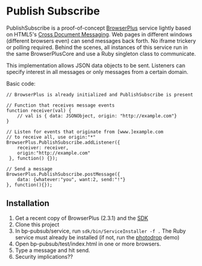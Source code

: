 # Publish Subscribe

PublishSubscribe is a proof-of-concept [BrowserPlus](http://browserplus.yahoo.com/) service lightly based on HTML5's [Cross Document Messaging](http://www.whatwg.org/specs/web-apps/current-work/#crossDocumentMessages). Web pages in different windows (different browsers even) can send messages back forth. No iframe trickery or polling required. Behind the scenes, all instances of this service run in the same BrowserPlusCore and use a Ruby singleton class to communicate.

This implementation allows JSON data objects to be sent. Listeners can specify interest in all messages or only messages from a certain domain.

Basic code:

    // BrowserPlus is already initialized and PublishSubscribe is present

    // Function that receives message events
    function receiver(val) {
        // val is { data: JSONObject, origin: "http://example.com"}
    }

    // Listen for events that originate from [www.]example.com
    // to receive all, use origin:"*"
    BrowserPlus.PublishSubscribe.addListener({
        receiver: receiver, 
        origin:"http://example.com"
     }, function() {});

    // Send a message
    BrowserPlus.PublishSubscribe.postMessage({
		data: {whatever:"you", want:2, send:"!"}
	}, function(){});


## Installation

1. Get a recent copy of BrowserPlus (2.3.1) and the [SDK](http://browserplus.yahoo.com/developer/service/sdk/)
2. Clone this project
3. In bp-pubsub/service, run `sdk/bin/ServiceInstaller -f .` The Ruby service must already be installed (if not, run the [photodrop](http://browserplus.yahoo.com/demos/photodrop/) demo)
4. Open bp-pubsub/test/index.html in one or more browsers.  
5. Type a message and hit send.
6. Security implications??

